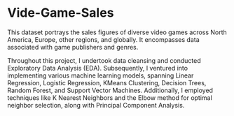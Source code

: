 # Vide-Game-Sales

This dataset portrays the sales figures of diverse video games across North America, Europe, other regions, and globally. It encompasses data associated with game publishers and genres.

Throughout this project, I undertook data cleansing and conducted Exploratory Data Analysis (EDA). Subsequently, I ventured into implementing various machine learning models, spanning Linear Regression, Logistic Regression, KMeans Clustering, Decision Trees, Random Forest, and Support Vector Machines. Additionally, I employed techniques like K Nearest Neighbors and the Elbow method for optimal neighbor selection, along with Principal Component Analysis.


